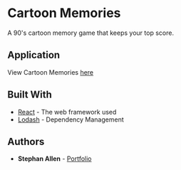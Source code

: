 # Cartoon Memories

A 90's cartoon memory game that keeps your top score.

## Application

View Cartoon Memories [here](http://sallen2.github.io/cartoon-memory-game)

## Built With

* [React](https://reactjs.org/) - The web framework used
* [Lodash](https://lodash.com/) - Dependency Management

## Authors

* **Stephan Allen** - [Portfolio](http://stephanallen.com/)
